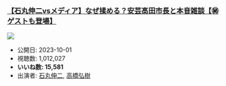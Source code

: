 ### [【石丸伸二vsメディア】なぜ揉める？安芸高田市長と本音雑談【㊙︎ゲストも登場】](https://www.youtube.com/watch?v=3rx30yJXsLs)
[![](https://img.youtube.com/vi/3rx30yJXsLs/sddefault.jpg)](https://www.youtube.com/watch?v=3rx30yJXsLs)
-   公開日: 2023-10-01
-   視聴数: 1,012,027
-   **いいね数: 15,581**
-   出演者: [石丸伸二](/rehacq_fan/people/石丸伸二 "wikilink"), [高橋弘樹](/rehacq_fan/people/高橋弘樹 "wikilink")
